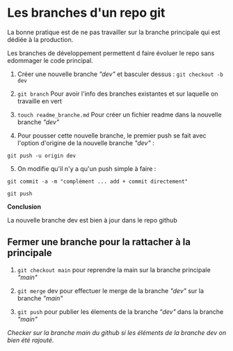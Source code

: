 # Les branches d'un repo git

La bonne pratique est de ne pas travailler sur la branche principale qui est dédiée à la production.

Les branches de développement permettent d faire évoluer le repo sans edommager le code principal.

1. Créer une nouvelle branche *"dev"* et basculer dessus : ```git checkout -b dev```

2. ```git branch``` Pour avoir l'info des branches existantes et sur laquelle on travaille en vert

3. ```touch readme_branche.md``` Pour créer un fichier readme dans la nouvelle branche *"dev"*

4. Pour pousser cette nouvelle branche, le premier push se fait avec l'option d'origine de la nouvelle branche *"dev"* :
```
git push -u origin dev
```

5. On modifie qu'il n'y a qu'un push simple à faire :
```
git commit -a -m "complément ... add + commit directement"

git push
```

**Conclusion**

La nouvelle branche dev est bien à jour dans le repo github

## Fermer une branche pour la rattacher à la principale

1. ```git checkout main``` pour reprendre la main sur la branche principale *"main"*

2. ```git merge``` dev pour effectuer le merge de la branche *"dev"* sur la branche *"main"*

3. ```git push``` pour publier les élements de la branche *"dev"* dans la branche *"main"*

*Checker sur la branche main du github si les éléments de la branche dev on bien été rajouté.*